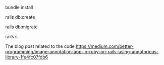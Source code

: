 
bundle install

rails db:create

rails db:migrate

rails s

The blog post related to the code https://medium.com/better-programming/image-annotation-app-in-ruby-on-rails-using-annotorious-library-1fe4fc07fdb6
